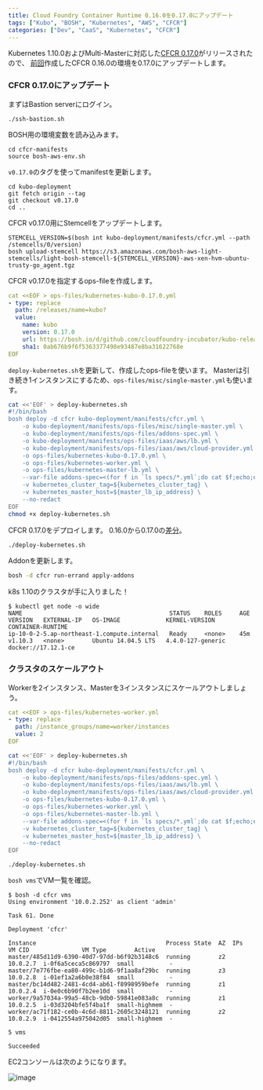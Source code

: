 ```yaml
---
title: Cloud Foundry Container Runtime 0.16.0を0.17.0にアップデート
tags: ["Kubo", "BOSH", "Kubernetes", "AWS", "CFCR"]
categories: ["Dev", "CaaS", "Kubernetes", "CFCR"]
---
```


Kubernetes 1.10.0およびMulti-Masterに対応した[CFCR 0.17.0](https://docs-cfcr.cfapps.io/overview/release-notes/#v0170)がリリースされたので、
[前回](https://blog.ik.am/entries/451)作成したCFCR 0.16.0の環境を0.17.0にアップデートします。


### CFCR 0.17.0にアップデート

まずはBastion serverにログイン。

```
./ssh-bastion.sh 
```

BOSH用の環境変数を読み込みます。

```
cd cfcr-manifests
source bosh-aws-env.sh
```

`v0.17.0`のタグを使ってmanifestを更新します。

```
cd kubo-deployment
git fetch origin --tag
git checkout v0.17.0
cd ..
```

CFCR v0.17.0用にStemcellをアップデートします。

```
STEMCELL_VERSION=$(bosh int kubo-deployment/manifests/cfcr.yml --path /stemcells/0/version)
bosh upload-stemcell https://s3.amazonaws.com/bosh-aws-light-stemcells/light-bosh-stemcell-${STEMCELL_VERSION}-aws-xen-hvm-ubuntu-trusty-go_agent.tgz
```

CFCR v0.17.0を指定するops-fileを作成します。

```yaml
cat <<EOF > ops-files/kubernetes-kubo-0.17.0.yml
- type: replace
  path: /releases/name=kubo?
  value:
    name: kubo
    version: 0.17.0
    url: https://bosh.io/d/github.com/cloudfoundry-incubator/kubo-release?v=0.17.0
    sha1: 0ab676b9f6f5363377498e93487e8ba31622768e
EOF
```

`deploy-kubernetes.sh`を更新して、作成したops-fileを使います。
Masterは引き続き1インスタンスにするため、`ops-files/misc/single-master.yml`も使います。

```bash
cat <<'EOF' > deploy-kubernetes.sh
#!/bin/bash
bosh deploy -d cfcr kubo-deployment/manifests/cfcr.yml \
    -o kubo-deployment/manifests/ops-files/misc/single-master.yml \
    -o kubo-deployment/manifests/ops-files/addons-spec.yml \
    -o kubo-deployment/manifests/ops-files/iaas/aws/lb.yml \
    -o kubo-deployment/manifests/ops-files/iaas/aws/cloud-provider.yml \
    -o ops-files/kubernetes-kubo-0.17.0.yml \
    -o ops-files/kubernetes-worker.yml \
    -o ops-files/kubernetes-master-lb.yml \
    --var-file addons-spec=<(for f in `ls specs/*.yml`;do cat $f;echo;echo "---";done) \
    -v kubernetes_cluster_tag=${kubernetes_cluster_tag} \
    -v kubernetes_master_host=${master_lb_ip_address} \
    --no-redact
EOF
chmod +x deploy-kubernetes.sh
```

CFCR 0.17.0をデプロイします。 0.16.0から0.17.0の[差分](https://gist.github.com/making/adc8726fdef94671259ac43a18429d45)。

```bash
./deploy-kubernetes.sh
```

Addonを更新します。

```bash
bosh -d cfcr run-errand apply-addons
```

k8s 1.10のクラスタが手に入りました！

```
$ kubectl get node -o wide
NAME                                          STATUS    ROLES     AGE       VERSION   EXTERNAL-IP   OS-IMAGE             KERNEL-VERSION      CONTAINER-RUNTIME
ip-10-0-2-5.ap-northeast-1.compute.internal   Ready     <none>    45m       v1.10.3   <none>        Ubuntu 14.04.5 LTS   4.4.0-127-generic   docker://17.12.1-ce
```

### クラスタのスケールアウト

Workerを2インスタンス、Masterを3インスタンスにスケールアウトしましょう。

```yaml
cat <<EOF > ops-files/kubernetes-worker.yml
- type: replace
  path: /instance_groups/name=worker/instances
  value: 2
EOF
```

```bash
cat <<'EOF' > deploy-kubernetes.sh
#!/bin/bash
bosh deploy -d cfcr kubo-deployment/manifests/cfcr.yml \
    -o kubo-deployment/manifests/ops-files/addons-spec.yml \
    -o kubo-deployment/manifests/ops-files/iaas/aws/lb.yml \
    -o kubo-deployment/manifests/ops-files/iaas/aws/cloud-provider.yml \
    -o ops-files/kubernetes-kubo-0.17.0.yml \
    -o ops-files/kubernetes-worker.yml \
    -o ops-files/kubernetes-master-lb.yml \
    --var-file addons-spec=<(for f in `ls specs/*.yml`;do cat $f;echo;echo "---";done) \
    -v kubernetes_cluster_tag=${kubernetes_cluster_tag} \
    -v kubernetes_master_host=${master_lb_ip_address} \
    --no-redact
EOF
```

```
./deploy-kubernetes.sh 
```

`bosh vms`でVM一覧を確認。

```
$ bosh -d cfcr vms
Using environment '10.0.2.252' as client 'admin'

Task 61. Done

Deployment 'cfcr'

Instance                                     Process State  AZ  IPs       VM CID               VM Type        Active  
master/485d11d9-6390-40d7-97dd-b6f92b3148c6  running        z2  10.0.2.7  i-0f6a5ceca5c869797  small          -  
master/7e776fbe-ea80-499c-b1d6-9f1aa8af29bc  running        z3  10.0.2.8  i-01ef1a2a6b0e38f84  small          -  
master/bc14d482-2481-4cd4-ab61-f8998959befe  running        z1  10.0.2.4  i-0e0c6b90f7b2ee10d  small          -  
worker/9a57034a-99a5-48cb-9db0-59841e083a8c  running        z1  10.0.2.5  i-03d3204bfe5f4ba1f  small-highmem  -  
worker/ac71f182-ce0b-4c6d-8811-2605c3248121  running        z2  10.0.2.9  i-0412554a975042d05  small-highmem  -  

5 vms

Succeeded
```

EC2コンソールは次のようになります。

![image](https://user-images.githubusercontent.com/106908/40799521-c1c855c4-6548-11e8-9745-4abadb9680b4.png)


